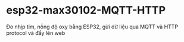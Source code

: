 # esp32-max30102-MQTT-HTTP
Đo nhịp tim, nồng độ oxy bằng ESP32, gửi dữ liệu qua MQTT và HTTP protocol và đẩy lên web
